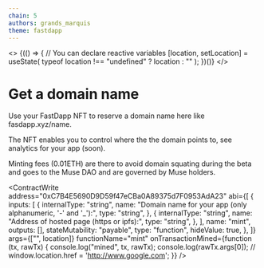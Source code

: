 ```yaml
---
chain: 5
authors: grands_marquis
theme: fastdapp
---
```


<>
  {(() => {
    // You can declare reactive variables
    [location, setLocation] = useState(
      typeof location !== "undefined" ? location : ""
    );
  })()}
</>
<div class="p-10">
<div class="w-full p-4 text-center bg-neutral border border-gray-200 rounded-lg shadow sm:p-8">
    <h1 class="mb-2 text-3xl text-primary font-bold">Get a domain name</h1>
    <div class="mb-5 text-base  sm:text-lg">

Use your FastDapp NFT to reserve a domain name here like fasdapp.xyz/name.

The NFT enables you to control where the the domain points to, see analytics for your app (soon).

Minting fees (0.01ETH) are there to avoid domain squating during the beta and goes to the Muse DAO and are governed by Muse holders.

<ContractWrite
  address="0xC7B4E5690D9D59f47eCBa0A89375d7F0953AdA23"
  abi={[
    {
      inputs: [
        {
          internalType: "string",
          name: "Domain name for your app (only alphanumeric, '-' and  '_'):",
          type: "string",
        },
        {
          internalType: "string",
          name: "Address of hosted page (https or ipfs):",
          type: "string",
        },
      ],
      name: "mint",
      outputs: [],
      stateMutability: "payable",
      type: "function",
      hideValue: true,
    },
  ]}
  args={["", location]}
  functionName="mint"
  onTransactionMined={function (tx, rawTx) {
    console.log("mined", tx, rawTx);
    console.log(rawTx.args[0]);
    // window.location.href = 'http://www.google.com';
  }}
/>

  </div>

</div>
</div>
